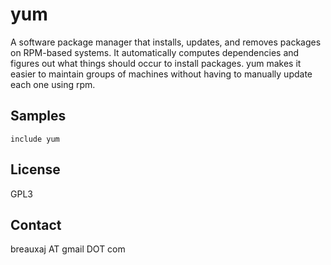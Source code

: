 yum
===

A software package manager that installs, updates, and removes packages on
RPM-based systems. It automatically computes dependencies and figures out what
things should occur to install packages. yum makes it easier to maintain groups
of machines without having to manually update each one using rpm.

Samples
-------
```
include yum
```

License
-------
GPL3

Contact
-------
breauxaj AT gmail DOT com